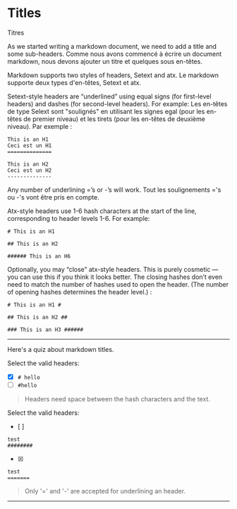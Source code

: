 # Titles
  Titres 

As we started writing a markdown document, we need to add a title and some sub-headers.
Comme nous avons commencé à écrire un document markdown, nous devons ajouter un titre et quelques sous en-têtes.

Markdown supports two styles of headers, Setext and atx.
Le markdown supporte deux types d'en-têtes, Setext et atx.

Setext-style headers are “underlined” using equal signs (for first-level headers) and dashes (for second-level headers). For example:
Les en-têtes de type Selext sont "soulignés" en utilisant les signes egal (pour les en-têtes de premier niveau) et les tirets (pour les en-têtes de deuxième niveau). Par exemple :

```
This is an H1
Ceci est un H1
==============

This is an H2
Ceci est un H2
--------------
```

Any number of underlining =’s or -’s will work.
Tout les soulignements ='s ou -'s vont être pris en compte.

Atx-style headers use 1-6 hash characters at the start of the line, corresponding to header levels 1-6. For example:

```
# This is an H1

## This is an H2

###### This is an H6
```


Optionally, you may “close” atx-style headers. This is purely cosmetic — you can use this if you think it looks better. The closing hashes don’t even need to match the number of hashes used to open the header. (The number of opening hashes determines the header level.) :

```
# This is an H1 #

## This is an H2 ##

### This is an H3 ######
```


---

Here's a quiz about markdown titles.

Select the valid headers:
- [x] `# hello`
- [ ] `#hello`

> Headers need space between the hash characters and the text.

Select the valid headers:
- [ ]  
```
test
########
```
- [x]   
```
test
=======
```

> Only '=' and '-' are accepted for underlining an header.

---


